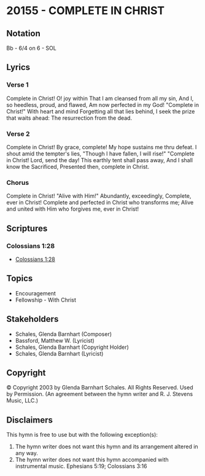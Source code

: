 # 20155 - COMPLETE IN CHRIST

## Notation

Bb - 6/4 on 6 - SOL

## Lyrics

### Verse 1

Complete in Christ! O! joy within That I am cleansed from all my sin, And I, so heedless, proud, and flawed, Am now perfected in my God! "Complete in Christ!" With heart and mind Forgetting all that lies behind, I seek the prize that waits ahead: The resurrection from the dead.

### Verse 2

Complete in Christ! By grace, complete! My hope sustains me thru defeat. I shout amid the tempter's lies, "Though I have fallen,  I will rise!" "Complete in Christ! Lord, send the day! This earthly tent shall pass away, And I shall know the Sacrificed, Presented then, complete in Christ.

### Chorus

Complete in Christ! "Alive with Him!" Abundantly, exceedingly, Complete, ever in Christ! Complete and perfected in Christ who transforms me; Alive and united with Him who forgives me, ever in Christ!


## Scriptures

### Colossians 1:28

- [Colossians 1:28](https://www.biblegateway.com/passage/?search=Colossians%201%3A28)


## Topics

- Encouragement
- Fellowship - With Christ

## Stakeholders

- Schales, Glenda Barnhart (Composer)
- Bassford, Matthew W. (Lyricist)
- Schales, Glenda Barnhart (Copyright Holder)
- Schales, Glenda Barnhart (Lyricist)

## Copyright

© Copyright 2003 by Glenda Barnhart Schales.  All Rights Reserved. Used by Permission.
(An agreement between the hymn writer and R. J. Stevens Music, LLC.)

## Disclaimers

This hymn is free to use but with the following exception(s):
1. The hymn writer does not want this hymn and its arrangement altered in any way.
2. The hymn writer does not want this hymn accompanied with instrumental music.
Ephesians 5:19; Colossians 3:16

